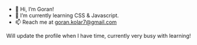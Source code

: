- 👋 Hi, I’m Goran!
- 🌱 I’m currently learning CSS & Javascript.
- 📫 Reach me at goran.kolar7@gmail.com

Will update the profile when I have time, currently very busy with learning! 

<!---
GoranK89/GoranK89 is a ✨ special ✨ repository because its `README.md` (this file) appears on your GitHub profile.
You can click the Preview link to take a look at your changes.
--->
